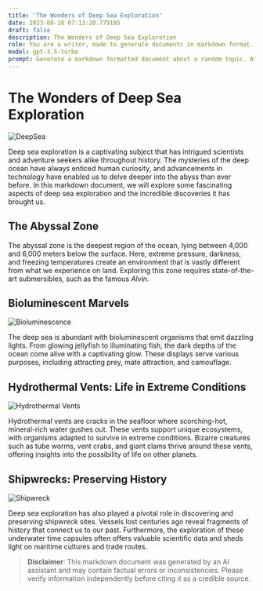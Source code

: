 ```yaml
---
title: 'The Wonders of Deep Sea Exploration'
date: 2023-08-18 07:13:20.779185
draft: false
description: The Wonders of Deep Sea Exploration
role: You are a writer, made to generate documents in markdown format. It is very important that all of the documents you generate are in valid markdown format.
model: gpt-3.5-turbo
prompt: Generate a markdown formatted document about a random topic. At the bottom, include a disclaimer explaining that the document was generated by you. The first line of the document should be the title. Make sure that the entire document is in proper markdown format, using a mix of various tags to make the document visually appealing.
---
```


# The Wonders of Deep Sea Exploration

![DeepSea](https://images.unsplash.com/photo-1606851084665-1cb717f1e72c)

Deep sea exploration is a captivating subject that has intrigued scientists and adventure seekers alike throughout history. The mysteries of the deep ocean have always enticed human curiosity, and advancements in technology have enabled us to delve deeper into the abyss than ever before. In this markdown document, we will explore some fascinating aspects of deep sea exploration and the incredible discoveries it has brought us.

## The Abyssal Zone

The abyssal zone is the deepest region of the ocean, lying between 4,000 and 6,000 meters below the surface. Here, extreme pressure, darkness, and freezing temperatures create an environment that is vastly different from what we experience on land. Exploring this zone requires state-of-the-art submersibles, such as the famous *Alvin*.

## Bioluminescent Marvels

![Bioluminescence](https://images.unsplash.com/photo-1556740749-887f6717d7e2)

The deep sea is abundant with bioluminescent organisms that emit dazzling lights. From glowing jellyfish to illuminating fish, the dark depths of the ocean come alive with a captivating glow. These displays serve various purposes, including attracting prey, mate attraction, and camouflage.

## Hydrothermal Vents: Life in Extreme Conditions

![Hydrothermal Vents](https://images.unsplash.com/photo-1567764719770-b0d9439e916a)

Hydrothermal vents are cracks in the seafloor where scorching-hot, mineral-rich water gushes out. These vents support unique ecosystems, with organisms adapted to survive in extreme conditions. Bizarre creatures such as tube worms, vent crabs, and giant clams thrive around these vents, offering insights into the possibility of life on other planets.

## Shipwrecks: Preserving History

![Shipwreck](https://images.unsplash.com/photo-1562391745-5827c94558ff)

Deep sea exploration has also played a pivotal role in discovering and preserving shipwreck sites. Vessels lost centuries ago reveal fragments of history that connect us to our past. Furthermore, the exploration of these underwater time capsules often offers valuable scientific data and sheds light on maritime cultures and trade routes.

> **Disclaimer**: This markdown document was generated by an AI assistant and may contain factual errors or inconsistencies. Please verify information independently before citing it as a credible source.